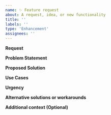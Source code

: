 ```yaml
---
name: ✨ Feature request
about: A request, idea, or new functionality
title: ''
labels: ''
type: 'Enhancement'
assignees: ''
---
```


**Request**

<!-- 
If you would like us to formally treat this as a request requiring prompt consideration and follow-up, please complete the following:

- Add the `request` label
- Answer:
  - Who is requesting this? (If it's not you) 
  - Are you blocked by this request?
  - When do you need this enhancement by?
  - By when do we need to let you know whether or not we can prioritize this?
  - What project, feature, or initiative does this relate to?
  - What team do you work for?
  - Who else on your team can we work with to help determine priority and a path forward?


Otherwise, delete this section.
-->

**Problem Statement**

<!-- What problem do we need to solve? -->

**Proposed Solution**

<!-- Provide a proposed solution, if you have one already.-->

**Use Cases**

<!-- Who all benefits from this? We prioritize enhnacements that are broadly useful. -->

**Urgency**

<!-- Generally speaking, how urgent do you consider this enhancement? -->

**Alternative solutions or workarounds**

<!-- How else can/is this problem solved? (Add links or examples if you have them).  -->

**Additional context (Optional)**

<!-- Add any other context, conversation, screenshots, designs, code, links, etc. to help us understand. -->

